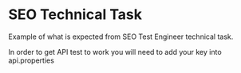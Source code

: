 # SEO Technical Task 

Example of what is expected from SEO Test Engineer technical task.

In order to get API test to work you will need to add your key into api.properties